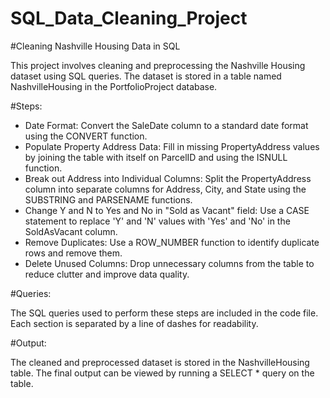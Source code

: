 # SQL_Data_Cleaning_Project

#Cleaning Nashville Housing Data in SQL

This project involves cleaning and preprocessing the Nashville Housing dataset using SQL queries. The dataset is stored in a table named NashvilleHousing in the PortfolioProject database.

#Steps:

* Date Format: Convert the SaleDate column to a standard date format using the CONVERT function.
* Populate Property Address Data: Fill in missing PropertyAddress values by joining the table with itself on ParcelID and using the ISNULL function.
* Break out Address into Individual Columns: Split the PropertyAddress column into separate columns for Address, City, and State using the SUBSTRING and PARSENAME functions.
* Change Y and N to Yes and No in "Sold as Vacant" field: Use a CASE statement to replace 'Y' and 'N' values with 'Yes' and 'No' in the SoldAsVacant column.
* Remove Duplicates: Use a ROW_NUMBER function to identify duplicate rows and remove them.
* Delete Unused Columns: Drop unnecessary columns from the table to reduce clutter and improve data quality.
  
#Queries:

The SQL queries used to perform these steps are included in the code file. Each section is separated by a line of dashes for readability.

#Output:

The cleaned and preprocessed dataset is stored in the NashvilleHousing table. The final output can be viewed by running a SELECT * query on the table.
